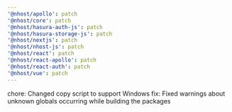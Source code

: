 ```yaml
---
'@nhost/apollo': patch
'@nhost/core': patch
'@nhost/hasura-auth-js': patch
'@nhost/hasura-storage-js': patch
'@nhost/nextjs': patch
'@nhost/nhost-js': patch
'@nhost/react': patch
'@nhost/react-apollo': patch
'@nhost/react-auth': patch
'@nhost/vue': patch
---
```


chore: Changed copy script to support Windows
fix: Fixed warnings about unknown globals occurring while building the packages
